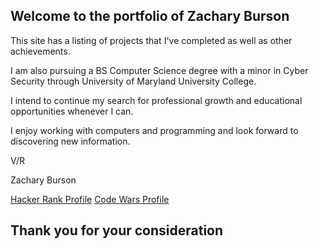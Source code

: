 ## Welcome to the portfolio of Zachary Burson

This site has a listing of projects that I've completed as well as other achievements.

I am also pursuing a BS Computer Science degree with a minor in Cyber Security through University of Maryland University College.

I intend to continue my search for professional growth and educational opportunities whenever I can.

I enjoy working with computers and programming and look forward to discovering new information.

V/R

Zachary Burson

[Hacker Rank Profile](https://www.hackerrank.com/zchbrsn)
[Code Wars Profile](https://www.codewars.com/users/Ecobear)

## Thank you for your consideration
